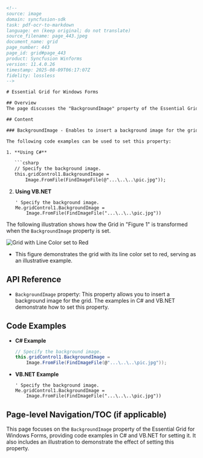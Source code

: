 ```html
<!-- 
source: image
domain: syncfusion-sdk
task: pdf-ocr-to-markdown
language: en (keep original; do not translate)
source_filename: page_443.jpeg
document_name: grid
page_number: 443
page_id: grid#page_443
product: Syncfusion Winforms
version: 11.4.0.26
timestamp: 2025-08-09T06:17:07Z
fidelity: lossless
-->

# Essential Grid for Windows Forms

## Overview
The page discusses the "BackgroundImage" property of the Essential Grid for Windows Forms. It explains how to insert a background image for the grid and provides code examples in both C# and VB.NET for setting this property.

## Content

### BackgroundImage - Enables to insert a background image for the grid.

The following code examples can be used to set this property:

1. **Using C#**

   ```csharp
   // Specify the background image.
   this.gridControl1.BackgroundImage =
       Image.FromFile(FindImageFile(@"...\..\..\pic.jpg"));
   ```

2. **Using VB.NET**

   ```vb.net
   ' Specify the background image.
   Me.gridControl1.BackgroundImage =
       Image.FromFile(FindImageFile("...\..\..\pic.jpg"))
   ```

The following illustration shows how the Grid in "Figure 1" is transformed when the `BackgroundImage` property is set.

![Grid with Line Color set to Red](#)

- This figure demonstrates the grid with its line color set to red, serving as an illustrative example.

## API Reference

- `BackgroundImage` property: This property allows you to insert a background image for the grid. The examples in C# and VB.NET demonstrate how to set this property.

## Code Examples

- **C# Example**
  ```csharp
  // Specify the background image.
  this.gridControl1.BackgroundImage =
      Image.FromFile(FindImageFile(@"...\..\..\pic.jpg"));
  ```

- **VB.NET Example**
  ```vb.net
  ' Specify the background image.
  Me.gridControl1.BackgroundImage =
      Image.FromFile(FindImageFile("...\..\..\pic.jpg"))
  ```

## Page-level Navigation/TOC (if applicable)
This page focuses on the `BackgroundImage` property of the Essential Grid for Windows Forms, providing code examples in C# and VB.NET for setting it. It also includes an illustration to demonstrate the effect of setting this property.

<!-- tags: [Essential Grid, Windows Forms, BackgroundImage, C#, VB.NET] keywords: [Syncfusion, grid, background image, C#, VB.NET, code examples, Windows Forms] -->
```